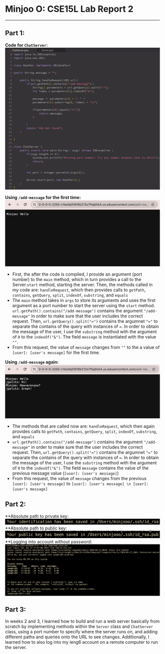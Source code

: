 # Minjoo O: CSE15L Lab Report 2
---
## Part 1:
**Code for `ChatServer`:** \
![chatserver-code](chatserver-code.png)

**Using `/add-message` for the first time:** \
![add-message-once](add-message-once.png)
* First, the after the code is compiled, I provide an argument (port number) to the `main` method, which in turn provides a call to the Server.`start` method, starting the server. Then, the methods called in my code are: `handleRequest`, which then provides calls to `getPath`, `contains`, `getQuery`, `split`, `indexOf`, `substring`, and `equals`
* The `main` method takes in `args` to store its arguments and uses the first argument as a port number to start the server using the `start` method. `url.getPath().contains("/add-message")` contains the argument `"/add-message"` in order to make sure that the user includes the correct request. Then, `url.getQuery().split("=")` contains the argumnet `"="` to separate the contains of the query with instances of `=`. In order to obtain the message of the user, I use the `substring` method with the argument of `0` to the `indexOf("&")`. The field `message` is instantiated with the value `""`.
* From this request, the value of `message` changes from `""` to the a value of `[user]: [user's message]` for the first time. 
  
**Using `/add-message` again:** \
![add-message-again](add-message-again.png)
* The methods that are called now are: `handleRequest`, which then again provides calls to `getPath`, `contains`, `getQuery`, `split`, `indexOf`, `substring`, and `equals`
* `url.getPath().contains("/add-message")` contains the argument `"/add-message"` in order to make sure that the user includes the correct request. Then, `url.getQuery().split("=")` contains the argumnet `"="` to separate the contains of the query with instances of `=`. In order to obtain the message of the user, I use the `substring` method with the argument of `0` to the `indexOf("&")`. The field `message` contains the value of the previous message value (`[user]: [user's message]`)
* From this request, the value of `message` changes from the previous `[user]: [user's message]` to `[user]: [user's message] \n [user]: [user's message]`

## Part 2:
**Absolute path to private key:
![path-private-key](path-private-key.png)
**Absolute path to public key:
![path-public-key](path-public-key.png)
**Logging into account without password:
![log-without-pass](log-without-pass.png)

## Part 3:
In weeks 2 and 3, I learned how to build and run a web server basically from scratch by implementing methods within the `Server` class and `ChatServer` class, using a port number to specify where the server runs on, and adding different paths and queries onto the URL to see changes. Additionally, I learned how to also log into my ieng6 account on a remote computer to run the server.


